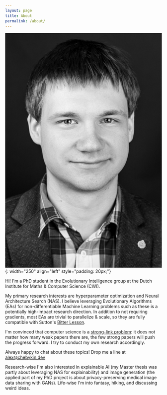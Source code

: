 ```yaml
---
layout: page
title: About
permalink: /about/
---
```


<!-- {: .center} -->
![me](me.jpg){: width="250" align="left" style="padding: 20px;"}

Hi! I'm a PhD student in the Evolutionary Intelligence group at the Dutch Institute for Maths & Computer Science (CWI). 

My primary research interests are hyperparameter optimization and Neural Architecture Search (NAS). I believe leveraging Evolutionary Algorithms (EAs) for non-differentiable Machine Learning problems such as these is a potentially high-impact research direction. In addition to not requiring gradients, most EAs are trivial to parallelize & scale, so they are fully compatible with Sutton's [Bitter Lesson](http://www.incompleteideas.net/IncIdeas/BitterLesson.html).

I'm convinced that computer science is a [strong-link problem](https://www.experimental-history.com/p/science-is-a-strong-link-problem): it does not matter how many weak papers there are, the few strong papers will push the progress forward. I try to conduct my own research accordingly.

Always happy to chat about these topics! Drop me a line at [alex@chebykin.dev](mailto:alex@chebykin.dev)

Research-wise I'm also interested in explainable AI (my Master thesis was partly about leveraging NAS for explainability) and image generation (the applied part of my PhD project is about privacy-preserving medical image data sharing with GANs). Life-wise I'm into fantasy, hiking, and discussing weird ideas. 

